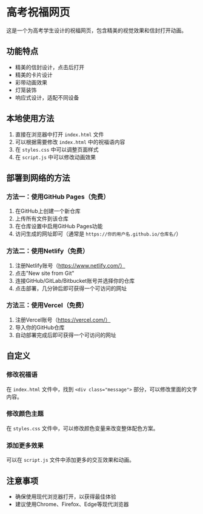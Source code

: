 # 高考祝福网页

这是一个为高考学生设计的祝福网页，包含精美的视觉效果和信封打开动画。

## 功能特点

- 精美的信封设计，点击后打开
- 精美的卡片设计
- 彩带动画效果
- 灯笼装饰
- 响应式设计，适配不同设备

## 本地使用方法

1. 直接在浏览器中打开 `index.html` 文件
2. 可以根据需要修改 `index.html` 中的祝福语内容
3. 在 `styles.css` 中可以调整页面样式
4. 在 `script.js` 中可以修改动画效果

## 部署到网络的方法

### 方法一：使用GitHub Pages（免费）

1. 在GitHub上创建一个新仓库
2. 上传所有文件到该仓库
3. 在仓库设置中启用GitHub Pages功能
4. 访问生成的网址即可（通常是 `https://你的用户名.github.io/仓库名/`）

### 方法二：使用Netlify（免费）

1. 注册Netlify账号（https://www.netlify.com/）
2. 点击"New site from Git"
3. 连接GitHub/GitLab/Bitbucket账号并选择你的仓库
4. 点击部署，几分钟后即可获得一个可访问的网址

### 方法三：使用Vercel（免费）

1. 注册Vercel账号（https://vercel.com/）
2. 导入你的GitHub仓库
3. 自动部署完成后即可获得一个可访问的网址

## 自定义

### 修改祝福语

在 `index.html` 文件中，找到 `<div class="message">` 部分，可以修改里面的文字内容。

### 修改颜色主题

在 `styles.css` 文件中，可以修改颜色变量来改变整体配色方案。

### 添加更多效果

可以在 `script.js` 文件中添加更多的交互效果和动画。

## 注意事项

- 确保使用现代浏览器打开，以获得最佳体验
- 建议使用Chrome、Firefox、Edge等现代浏览器 